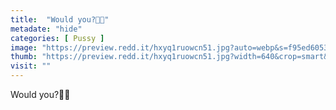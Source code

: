 ```yaml
---
title:  "Would you?🤗😏"
metadate: "hide"
categories: [ Pussy ]
image: "https://preview.redd.it/hxyq1ruowcn51.jpg?auto=webp&s=f95ed6053871c09b4395a94e30e2d719c7f23f79"
thumb: "https://preview.redd.it/hxyq1ruowcn51.jpg?width=640&crop=smart&auto=webp&s=c1b038b5c5df47025229ce9f4c85caa7e305c166"
visit: ""
---
```

Would you?🤗😏

